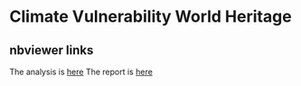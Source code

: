 # Climate Vulnerability World Heritage
## nbviewer links
The analysis is [here](http://nbviewer.jupyter.org/github/Yichuans/climate-vulnerable-wh/blob/master/workspace.ipynb)
The report is [here](http://nbviewer.jupyter.org/github/Yichuans/climate-vulnerable-wh/blob/master/report.ipynb)
